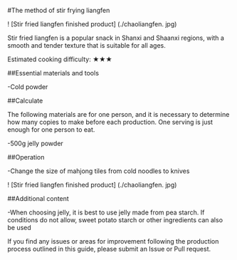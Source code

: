 #The method of stir frying liangfen

! [Stir fried liangfen finished product] (./chaoliangfen. jpg)

Stir fried liangfen is a popular snack in Shanxi and Shaanxi regions, with a smooth and tender texture that is suitable for all ages.

Estimated cooking difficulty: ★★★

##Essential materials and tools

-Cold powder

##Calculate

The following materials are for one person, and it is necessary to determine how many copies to make before each production. One serving is just enough for one person to eat.

-500g jelly powder

##Operation

-Change the size of mahjong tiles from cold noodles to knives

! [Stir fried liangfen finished product] (./chaoliangfen. jpg)

##Additional content

-When choosing jelly, it is best to use jelly made from pea starch. If conditions do not allow, sweet potato starch or other ingredients can also be used

If you find any issues or areas for improvement following the production process outlined in this guide, please submit an Issue or Pull request.